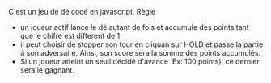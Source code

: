 C'est un jeu de dé codé en javascript.
Règle
- un joueur actif lance le dé autant de fois et accumule des points tant que le chifre est different de 1
- il peut choisir de stopper son tour en cliquan sur HOLD et passe la partie à son adversaire. Ainsi, son score sera la somme des points accumulés.
- Si un joueur atteint un seuil décidé d'avance 'Ex: 100 points), ce dernier sera le gagnant.
